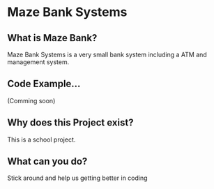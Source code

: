 # Maze Bank Systems

## What is Maze Bank?

Maze Bank Systems is a very small bank system including a ATM and management system.

## Code Example...

(Comming soon)

## Why does this Project exist?

This is a school project. 

## What can you do?

Stick around and help us getting better in coding
